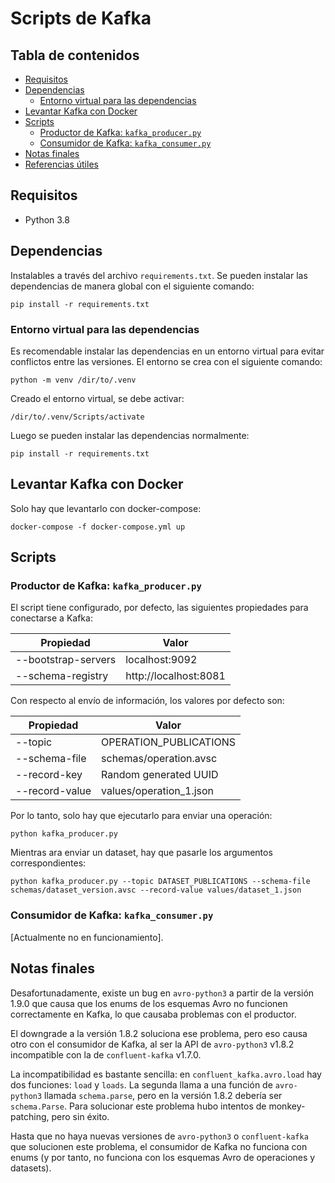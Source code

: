 # Scripts de Kafka

## Tabla de contenidos

- [Requisitos](#requisitos)
- [Dependencias](#dependencias)
    - [Entorno virtual para las dependencias](#entorno-virtual-para-las-dependencias)
- [Levantar Kafka con Docker](#levantar-kafka-con-docker)
- [Scripts](#scripts)
    - [Productor de Kafka: `kafka_producer.py`](#productor-de-kafka-kafka_producerpy)
    - [Consumidor de Kafka: `kafka_consumer.py`](#consumidor-de-kafka-kafka_consumerpy)
- [Notas finales](#notas-finales)
- [Referencias útiles](#referencias-tiles)

## Requisitos

- Python 3.8

## Dependencias

Instalables a través del archivo `requirements.txt`. Se pueden instalar las dependencias de manera global con el
siguiente comando:

```shell
pip install -r requirements.txt
```

### Entorno virtual para las dependencias

Es recomendable instalar las dependencias en un entorno virtual para evitar conflictos entre las versiones. El entorno
se crea con el siguiente comando:

```shell
python -m venv /dir/to/.venv 
```

Creado el entorno virtual, se debe activar:

```shell
/dir/to/.venv/Scripts/activate
```

Luego se pueden instalar las dependencias normalmente:

```shell
pip install -r requirements.txt
```

## Levantar Kafka con Docker

Solo hay que levantarlo con docker-compose:

```shell
docker-compose -f docker-compose.yml up
```

## Scripts

### Productor de Kafka: `kafka_producer.py`

El script tiene configurado, por defecto, las siguientes propiedades para conectarse a Kafka:

| Propiedad             | Valor                 | 
| --------------------- | --------------------- |
| --bootstrap-servers   | localhost:9092        |
| --schema-registry     | http://localhost:8081 |

Con respecto al envío de información, los valores por defecto son:

| Propiedad             | Valor                     | 
| --------------------- | ------------------------- |
| --topic               | OPERATION_PUBLICATIONS    |
| --schema-file         | schemas/operation.avsc    |
| --record-key          | Random generated UUID     |
| --record-value        | values/operation_1.json   |

Por lo tanto, solo hay que ejecutarlo para enviar una operación:

```shell
python kafka_producer.py
```

Mientras ara enviar un dataset, hay que pasarle los argumentos correspondientes:

```shell
python kafka_producer.py --topic DATASET_PUBLICATIONS --schema-file schemas/dataset_version.avsc --record-value values/dataset_1.json
```

### Consumidor de Kafka: `kafka_consumer.py`

[Actualmente no en funcionamiento].

## Notas finales

Desafortunadamente, existe un bug en `avro-python3` a partir de la versión 1.9.0 que causa que los enums de los esquemas
Avro no funcionen correctamente en Kafka, lo que causaba problemas con el productor.

El downgrade a la versión 1.8.2 soluciona ese problema, pero eso causa otro con el consumidor de Kafka, al ser la API
de `avro-python3` v1.8.2 incompatible con la de `confluent-kafka` v1.7.0.

La incompatibilidad es bastante sencilla: en `confluent_kafka.avro.load` hay dos funciones: `load` y `loads`. La segunda
llama a una función de `avro-python3` llamada `schema.parse`, pero en la versión 1.8.2 debería ser `schema.Parse`. Para
solucionar este problema hubo intentos de monkey-patching, pero sin éxito.

Hasta que no haya nuevas versiones de `avro-python3` o `confluent-kafka` que solucionen este problema, el consumidor de
Kafka no funciona con enums (y por tanto, no funciona con los esquemas Avro de operaciones y datasets).
